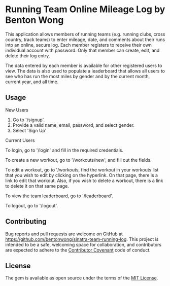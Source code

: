 # Running Team Online Mileage Log by Benton Wong

This application allows members of running teams (e.g. running clubs, cross country, track teams) to enter mileage, date, and comments about their runs into an online, secure log.  Each member registers to receive their own individual account with password.  Only that member can create, edit, and delete their log entry.

The data entered by each member is available for other registered users to view.  The data is also used to populate a leaderboard that allows all users to see who has run the most miles by gender and by the current month, current year, and all time.

## Usage

New Users

  1) Go to '/signup'.
  2) Provide a valid name, email, password, and select gender.
  3) Select 'Sign Up'

Current Users

  To login, go to '/login' and fill in the required credentials.

  To create a new workout, go to '/workouts/new', and fill out the fields.

  To edit a workout, go to '/workouts, find the workout in your workouts list that you wish to edit by clicking on the hyperlink.  On that page, there is a link to edit that workout.  Also, if you wish to delete a workout, there is a link to delete it on that same page.

  To view the team leaderboard, go to '/leaderboard'.

  To logout, go to '/logout'.

## Contributing

Bug reports and pull requests are welcome on GitHub at https://github.com/bentonwong/sinatra-team-running-log. This project is intended to be a safe, welcoming space for collaboration, and contributors are expected to adhere to the [Contributor Covenant](http://contributor-covenant.org) code of conduct.

## License

The gem is available as open source under the terms of the [MIT License](http://opensource.org/licenses/MIT).
